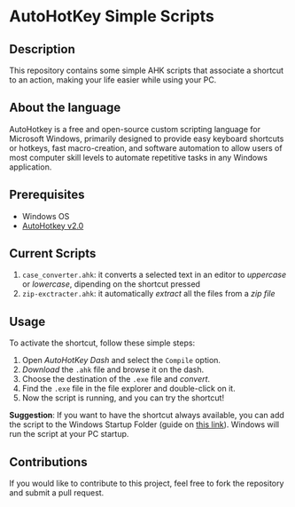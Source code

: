 # AutoHotKey Simple Scripts

## Description
This repository contains some simple AHK scripts that associate a shortcut to an action, making your life easier while using your PC.

## About the language
AutoHotkey is a free and open-source custom scripting language for Microsoft Windows, primarily designed to provide easy keyboard shortcuts or hotkeys, fast macro-creation, and software automation to allow users of most computer skill levels to automate repetitive tasks in any Windows application.

## Prerequisites
- Windows OS
- [AutoHotkey v2.0](https://www.autohotkey.com/download/)

## Current Scripts
1. `case_converter.ahk`:
it converts a selected text in an editor to *uppercase* or *lowercase*, dipending on the shortcut pressed
2. `zip-exctracter.ahk`: it automatically *extract* all the files from a *zip file*

## Usage
To activate the shortcut, follow these simple steps:
1. Open *AutoHotKey Dash* and select the `Compile` option.
2. *Download* the `.ahk` file and browse it on the dash.
3. Choose the destination of the `.exe` file and *convert*.
4. Find the `.exe` file in the file explorer and double-click on it.
5. Now the script is running, and you can try the shortcut!

**Suggestion**: If you want to have the shortcut always available, you can add the script to the Windows Startup Folder (guide on [this link](https://www.dell.com/support/kbdoc/en-us/000124550/how-to-add-app-to-startup-in-windows-10#:~:text=Add%20apps%20to%20startup%20in%20Windows%2010.&text=In%20the%20Run%20command%20field,key%20to%20open%20Startup%20folder.&text=Copy%20and%20paste%20the%20app,app%20is%20added%20to%20startup.)). Windows will run the script at your PC startup.

## Contributions
If you would like to contribute to this project, feel free to fork the repository and submit a pull request.

